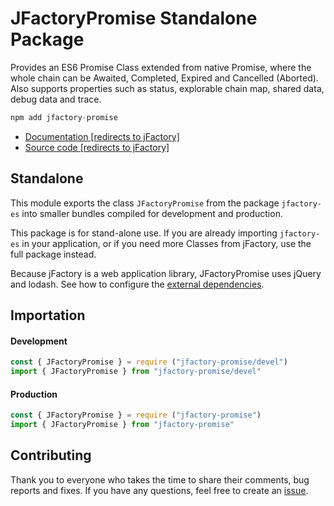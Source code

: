 # JFactoryPromise Standalone Package

Provides an ES6 Promise Class extended from native Promise, where the whole chain can be Awaited, Completed, Expired and Cancelled (Aborted). Also supports properties such as status, explorable chain map, shared data, debug data and trace.

```javascript
npm add jfactory-promise
```

* [Documentation [redirects to jFactory]](https://github.com/jfactory-es/jfactory/blob/master/doc/JFactoryPromise.md)
* [Source code [redirects to jFactory]](https://github.com/jfactory-es/jfactory/blob/master/src/JFactoryPromise.mjs)

## Standalone

This module exports the class `JFactoryPromise` from the package `jfactory-es` into smaller bundles compiled for development and production. 

This package is for stand-alone use. If you are already importing `jfactory-es` in your application, or if you need more Classes from jFactory, use the full package instead. 

Because jFactory is a web application library, JFactoryPromise uses jQuery and lodash. See how to configure the [external dependencies](https://github.com/jfactory-es/jfactory/blob/master/doc/ref-import.md#external-dependencies).

## Importation

#### Development 
```javascript
const { JFactoryPromise } = require ("jfactory-promise/devel")
import { JFactoryPromise } from "jfactory-promise/devel"
```

#### Production 
```javascript
const { JFactoryPromise } = require ("jfactory-promise")
import { JFactoryPromise } from "jfactory-promise"
```

## Contributing

Thank you to everyone who takes the time to share their comments, bug reports and fixes. If you have any questions, feel free to create an [issue](https://github.com/jfactory-es/jfactory-promise/issues).
